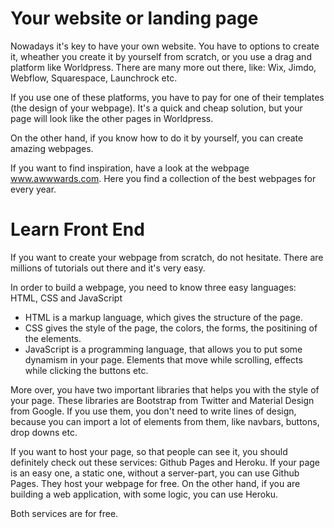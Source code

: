 # Your website or landing page

Nowadays it's key to have your own website. You have to options to create it, wheather you create it by yourself from scratch, or you use a drag and platform like Worldpress. There are many more out there, like: Wix, Jimdo, Webflow, Squarespace, Launchrock etc.

If you use one of these platforms, you have to pay for one of their templates (the design of your webpage). It's a quick and cheap solution, but your page will look like the other pages in Worldpress.

On the other hand, if you know how to do it by yourself, you can create amazing webpages.

If you want to find inspiration, have a look at the webpage www.awwwards.com. Here you find a collection of the best webpages for every year.

# Learn Front End

If you want to create your webpage from scratch, do not hesitate. There are millions of tutorials out there and it's very easy.

In order to build a webpage, you need to know three easy languages: HTML, CSS and JavaScript

- HTML is a markup language, which gives the structure of the page.
- CSS gives the style of the page, the colors, the forms, the positining of the elements.
- JavaScript is a programming language, that allows you to put some dynamism in your page. Elements that move while scrolling, effects while clicking the buttons etc.

More over, you have two important libraries that helps you with the style of your page. These libraries are Bootstrap from Twitter and Material Design from Google. If you use them, you don't need to write lines of design, because you can import a lot of elements from them, like navbars, buttons, drop downs etc.

If you want to host your page, so that people can see it, you should definitely check out these services: Github Pages and Heroku. If your page is an easy one, a static one, without a server-part, you can use Github Pages. They host your webpage for free. On the other hand, if you are building a web application, with some logic, you can use Heroku.

Both services are for free.